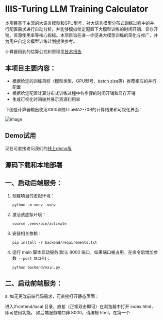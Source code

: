 # IIIS-Turing LLM Training Calculator

本项目基于主流的大语言模型和GPU型号，对大语言模型分布式训练过程中的并行配置需求进行自动分析，并能够模拟给定配置下大模型训练的时间开销、显存开销、资源使用率等核心指标。本项目旨在进一步促进大模型训练的简化与推广，并为用户自定义模型训练计划提供参考。

计算器用到的估算公式和原理见[技术报告](https://github.com/iiis-turing-llm/llm-training-calculator/blob/main/tech_report.pdf)



## 本项目主要内容：

- 根据给定的训练目标（模型类型、GPU型号、batch size等）推荐相应的并行配置
- 根据给定配置计算分布式训练过程中各步骤的时间开销和显存开销
- 生成可视化时间轴并展示资源利用率

下图是计算器输出使用A100训练LLaMA2-70B的计算结果和可视化界面：

![image](https://github.com/iiis-turing-llm/llm-training-calculator/blob/main/pics/UI.jpg)



## Demo试用

现在可直接访问我们的[线上demo版](https://lx.ainanjing.org.cn:12340/calculator/)



## 源码下载和本地部署

## 一、启动后端服务：

1. 创建项目的虚拟环境：

   `python -m venv .venv`

2. 激活该虚拟环境：

   `source .venv/bin/activate`

3. 安装相关依赖：

   `pip install -r backend/requirements.txt`

4. 运行 main 脚本启动服务(默认 8000 端口，如果端口被占用，在命令后增加参数` --port 端口号`)：

   `python backend/main.py`

## 二、启动前端服务：

a. 如无更改前端代码需求，可直接打开静态页面：

进入/frontend/local 目录，直接（正常双击即可）在浏览器中打开 index.html，即可使用功能。
如后端服务端口非 8000，请编辑 html，在第一个<script>中配置相应的端口，如：

```
window.service_base_url = "http://localhost:8001"
```

b. 如希望以开发模式打开前端服务：

1. 确保已安装 Node.js 等环境；

2. 进入/frontend 目录，安装依赖包(使用 npm 安装和启动也是可以的)：

   `yarn install`

3. 确认 Server 地址：

   `在src/utils/constant.ts中配置后端服务地址，默认为本地启动的localhost:8000`

4. 启动本地前端服务：

   `yarn start`

5. 浏览器中访问

   在浏览器中输入`localhost:8080`即可访问（端口如被占用，会自动分配其他端口，在启动日志中可见）

   

## Quick Start

### Guide mode

- 选择GPU和模型类型
- 决定显存优化技术和minibatch、microbatch大小
- 决定张量并行度
- 调整张量并行度并选择对应的流水线并行度以避免out of memory

根据应用指引填入所需的参数完成并行训练配置，计算器输出最终的时间开销、显存开销并展示时间轴

### Custom mode

- 下载excel模板工具
- 填写相关输入
- 定制计算公式
- 上传带有计算结果的模板文件

LLM training calculator将可视化训练时间轴

### Benchmark mode

- 下载并安装分布式训练框架（本项目使用Megatron进行benchmark测量）
```
cd benchmark
bash script/benchmark.sh install
```
- 修改examples下脚本参数以支持分布式训练
- 预处理数据集
```
bash script/benchmark.sh setup
```
- 开始测量
```
bash script/benchmark.sh train
```
- 上传训练完成后生成的模板文件benchmark.csv

LLM training calculator将根据指定iteration的trace信息可视化训练时间轴



## FAQ



## 致谢

